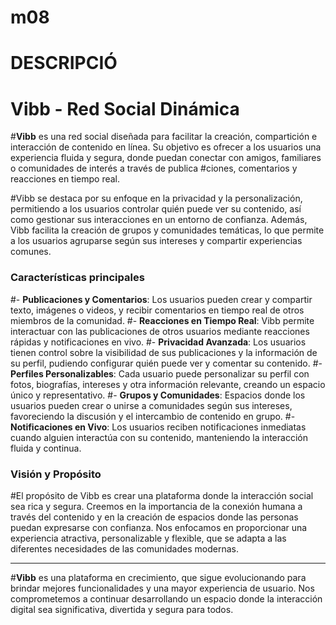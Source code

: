 # m08

# DESCRIPCIÓ

#

# Vibb - Red Social Dinámica

#**Vibb** es una red social diseñada para facilitar la creación, compartición e interacción de contenido en línea. Su objetivo es ofrecer a los usuarios una experiencia fluida y segura, donde puedan conectar con amigos, familiares o comunidades de interés a través de publica
#ciones, comentarios y reacciones en tiempo real.

#Vibb se destaca por su enfoque en la privacidad y la personalización, permitiendo a los usuarios controlar quién puede ver su contenido, así como gestionar sus interacciones en un entorno de confianza. Además, Vibb facilita la creación de grupos y comunidades temáticas, lo que permite a los usuarios agruparse según sus intereses y compartir experiencias comunes.

### Características principales

#- **Publicaciones y Comentarios**: Los usuarios pueden crear y compartir texto, imágenes o videos, y recibir comentarios en tiempo real de otros miembros de la comunidad.
#- **Reacciones en Tiempo Real**: Vibb permite interactuar con las publicaciones de otros usuarios mediante reacciones rápidas y notificaciones en vivo.
#- **Privacidad Avanzada**: Los usuarios tienen control sobre la visibilidad de sus publicaciones y la información de su perfil, pudiendo configurar quién puede ver y comentar su contenido.
#- **Perfiles Personalizables**: Cada usuario puede personalizar su perfil con fotos, biografías, intereses y otra información relevante, creando un espacio único y representativo.
#- **Grupos y Comunidades**: Espacios donde los usuarios pueden crear o unirse a comunidades según sus intereses, favoreciendo la discusión y el intercambio de contenido en grupo.
#- **Notificaciones en Vivo**: Los usuarios reciben notificaciones inmediatas cuando alguien interactúa con su contenido, manteniendo la interacción fluida y continua.

### Visión y Propósito

#El propósito de Vibb es crear una plataforma donde la interacción social sea rica y segura. Creemos en la importancia de la conexión humana a través del contenido y en la creación de espacios donde las personas puedan expresarse con confianza. Nos enfocamos en proporcionar una experiencia atractiva, personalizable y flexible, que se adapta a las diferentes necesidades de las comunidades modernas.

---

#**Vibb** es una plataforma en crecimiento, que sigue evolucionando para brindar mejores funcionalidades y una mayor experiencia de usuario. Nos comprometemos a continuar desarrollando un espacio donde la interacción digital sea significativa, divertida y segura para todos. 



